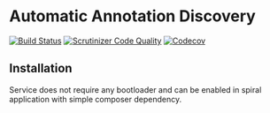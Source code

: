 # Automatic Annotation Discovery
[![Build Status](https://travis-ci.org/spiral/annotations.svg?branch=master)](https://travis-ci.org/spiral/annotations)
[![Scrutinizer Code Quality](https://scrutinizer-ci.com/g/spiral/annotations/badges/quality-score.png?b=master)](https://scrutinizer-ci.com/g/spiral/annotations/?branch=master)
[![Codecov](https://codecov.io/gh/spiral/annotations/graph/badge.svg)](https://codecov.io/gh/spiral/annotations)

## Installation
Service does not require any bootloader and can be enabled in spiral application with simple composer dependency.

